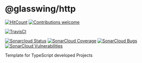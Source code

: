 # @glasswing/http

<!-- [![Npm Version](https://img.shields.io/npm/v/frameworks.svg)](https://www.npmjs.com/package/frameworks) -->
[![HitCount](http://hits.dwyl.io/glasswingjs/http.svg)](http://hits.dwyl.io/glasswingjs/http)
[![Contributions welcome](https://img.shields.io/badge/contributions-welcome-brightgreen.svg?style=flat)](https://github.com/glasswingjs/http/issues)

[![TravisCI](https://travis-ci.org/glasswingjs/http.svg?branch=master)](https://travis-ci.org/glasswingjs/http)
<!-- [![CircleCI](https://circleci.com/gh/glasswingjs/http.svg?style=shield)](https://circleci.com/gh/glasswingjs/http) -->

[![Sonarcloud Status](https://sonarcloud.io/api/project_badges/measure?project=glasswingjs_http&metric=alert_status)](https://sonarcloud.io/dashboard?id=glasswingjs_http) 
 [![SonarCloud Coverage](https://sonarcloud.io/api/project_badges/measure?project=glasswingjs_http&metric=coverage)](https://sonarcloud.io/component_measures/metric/coverage/list?id=glasswingjs_http)
 [![SonarCloud Bugs](https://sonarcloud.io/api/project_badges/measure?project=glasswingjs_http&metric=bugs)](https://sonarcloud.io/component_measures/metric/reliability_rating/list?id=glasswingjs_http)
 [![SonarCloud Vulnerabilities](https://sonarcloud.io/api/project_badges/measure?project=glasswingjs_http&metric=vulnerabilities)](https://sonarcloud.io/component_measures/metric/security_rating/list?id=glasswingjs_http)

<!--
[![Donate to this project using Patreon](https://img.shields.io/badge/patreon-donate-yellow.svg)](https://patreon.com/dragoscirjan)
[![Donate to this project using Paypal](https://img.shields.io/badge/paypal-donate-yellow.svg)](https://www.paypal.com/cgi-bin/webscr?cmd=_s-xclick&hosted_button_id=UMMN8JPLVAUR4&source=url)
[![Donate to this project using Flattr](https://img.shields.io/badge/flattr-donate-yellow.svg)](https://flattr.com/profile/balupton)
[![Donate to this project using Liberapay](https://img.shields.io/badge/liberapay-donate-yellow.svg)](https://liberapay.com/dragoscirjan)
[![Donate to this project using Thanks App](https://img.shields.io/badge/thanksapp-donate-yellow.svg)](https://givethanks.app/donate/npm/badges)
[![Donate to this project using Boost Lab](https://img.shields.io/badge/boostlab-donate-yellow.svg)](https://boost-lab.app/dragoscirjan/badges)
[![Donate to this project using Buy Me A Coffee](https://img.shields.io/badge/buy%20me%20a%20coffee-donate-yellow.svg)](https://buymeacoffee.com/balupton)
[![Donate to this project using Open Collective](https://img.shields.io/badge/open%20collective-donate-yellow.svg)](https://opencollective.com/dragoscirjan)
[![Donate to this project using Cryptocurrency](https://img.shields.io/badge/crypto-donate-yellow.svg)](https://dragoscirjan.me/crypto)
[![Donate to this project using Paypal](https://img.shields.io/badge/paypal-donate-yellow.svg)](https://dragoscirjan.me/paypal)
[![Buy an item on our wishlist for us](https://img.shields.io/badge/wishlist-donate-yellow.svg)](https://dragoscirjan.me/wishlist)
-->

Template for TypeScript developed Projects

